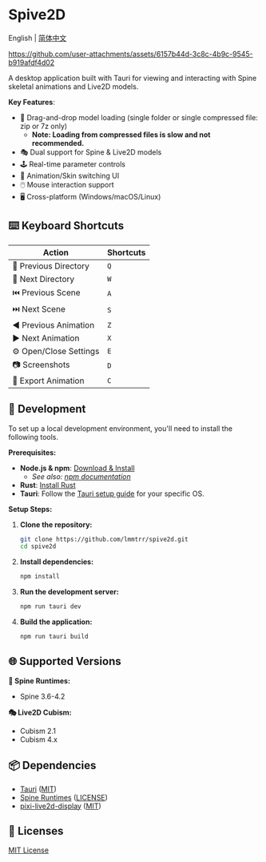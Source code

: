 # Spive2D

English | [简体中文](README.zh-cn.md)

https://github.com/user-attachments/assets/6157b44d-3c8c-4b9c-9545-b919afdf4d02

A desktop application built with Tauri for viewing and interacting with Spine skeletal animations and Live2D models.

**Key Features**:

- 📂 Drag-and-drop model loading (single folder or single compressed file: zip or 7z only)
  - **Note: Loading from compressed files is slow and not recommended.**
- 🎭 Dual support for Spine & Live2D models
- 🕹️ Real-time parameter controls
- 🎨 Animation/Skin switching UI
- 🖱️ Mouse interaction support
- 🖥️ Cross-platform (Windows/macOS/Linux)

## ⌨️ Keyboard Shortcuts

| Action                 | Shortcuts |
| ---------------------- | --------- |
| 📂 Previous Directory  | `Q`       |
| 📁 Next Directory      | `W`       |
| ⏮️ Previous Scene      | `A`       |
| ⏭️ Next Scene          | `S`       |
| ◀️ Previous Animation  | `Z`       |
| ▶️ Next Animation      | `X`       |
| ⚙️ Open/Close Settings | `E`       |
| 📷 Screenshots         | `D`       |
| 💾 Export Animation    | `C`       |

## 🚀 Development

To set up a local development environment, you'll need to install the following tools.

**Prerequisites:**

- **Node.js & npm**: [Download & Install](https://nodejs.org/en/download)
  - _See also: [npm documentation](https://docs.npmjs.com/downloading-and-installing-node-js-and-npm/)_
- **Rust**: [Install Rust](https://www.rust-lang.org/tools/install)
- **Tauri**: Follow the [Tauri setup guide](https://v2.tauri.app/start/prerequisites/) for your specific OS.

**Setup Steps:**

1.  **Clone the repository:**

    ```bash
    git clone https://github.com/lmmtrr/spive2d.git
    cd spive2d
    ```

2.  **Install dependencies:**

    ```bash
    npm install
    ```

3.  **Run the development server:**

    ```bash
    npm run tauri dev
    ```

4.  **Build the application:**
    ```bash
    npm run tauri build
    ```

## 🌐 Supported Versions

**🦴 Spine Runtimes:**

- Spine 3.6-4.2

**🎭 Live2D Cubism:**

- Cubism 2.1
- Cubism 4.x

## 📦 Dependencies

- [Tauri](https://github.com/tauri-apps/tauri) ([MIT](https://github.com/tauri-apps/tauri/blob/dev/LICENSE_MIT))
- [Spine Runtimes](https://github.com/EsotericSoftware/spine-runtimes) ([LICENSE](https://github.com/EsotericSoftware/spine-runtimes/blob/master/LICENSE))
- [pixi-live2d-display](https://github.com/guansss/pixi-live2d-display) ([MIT](https://github.com/guansss/pixi-live2d-display/blob/master/LICENSE))

## 📄 Licenses

[MIT License](https://github.com/lmmtrr/spive2d/blob/main/LICENSE)
